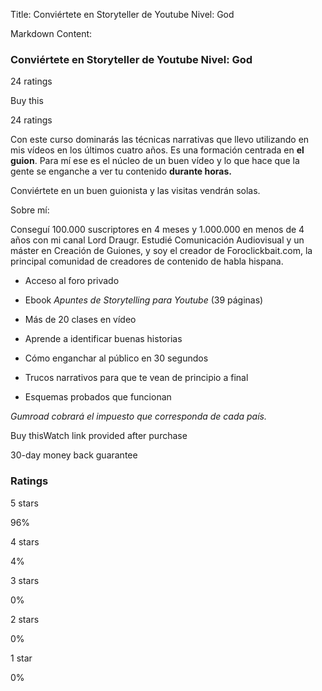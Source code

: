 Title: Conviértete en Storyteller de Youtube Nivel: God

Markdown Content:
### Conviértete en Storyteller de Youtube Nivel: God

24 ratings

Buy this

24 ratings

Con este curso dominarás las técnicas narrativas que llevo utilizando en mis vídeos en los últimos cuatro años. Es una formación centrada en **el guion**. Para mí ese es el núcleo de un buen vídeo y lo que hace que la gente se enganche a ver tu contenido **durante horas.**

Conviértete en un buen guionista y las visitas vendrán solas.

Sobre mí:

Conseguí 100.000 suscriptores en 4 meses y 1.000.000 en menos de 4 años con mi canal Lord Draugr. Estudié Comunicación Audiovisual y un máster en Creación de Guiones, y soy el creador de Foroclickbait.com, la principal comunidad de creadores de contenido de habla hispana.

*   Acceso al foro privado

*   Ebook _Apuntes de Storytelling para Youtube_ (39 páginas)

*   Más de 20 clases en vídeo

*   Aprende a identificar buenas historias
*   Cómo enganchar al público en 30 segundos
*   Trucos narrativos para que te vean de principio a final
*   Esquemas probados que funcionan

_Gumroad cobrará el impuesto que corresponda de cada país._

Buy thisWatch link provided after purchase

30-day money back guarantee

### Ratings

5 stars

96%

4 stars

4%

3 stars

0%

2 stars

0%

1 star

0%
